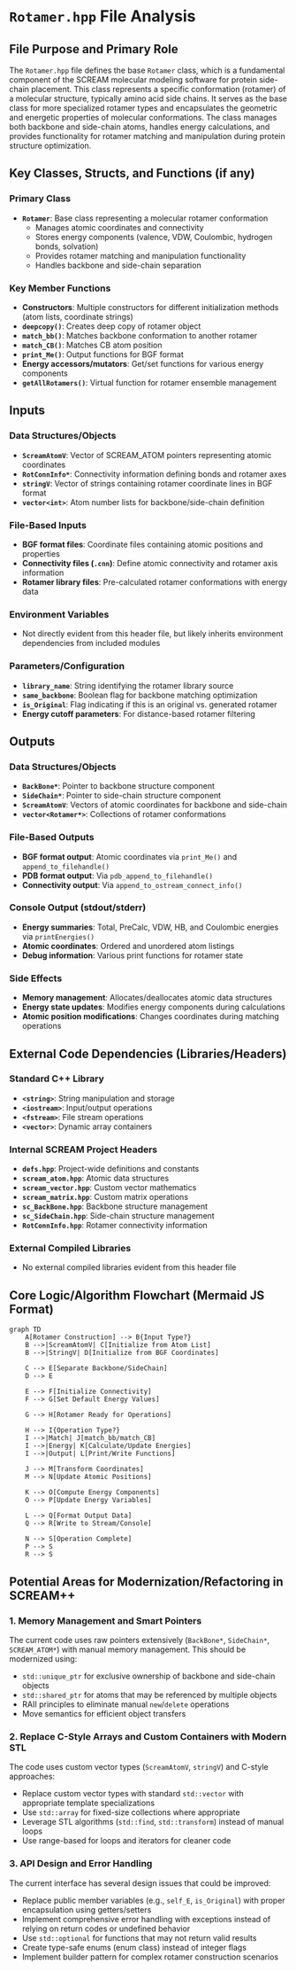 # `Rotamer.hpp` File Analysis

## File Purpose and Primary Role

The `Rotamer.hpp` file defines the base `Rotamer` class, which is a fundamental component of the SCREAM molecular modeling software for protein side-chain placement. This class represents a specific conformation (rotamer) of a molecular structure, typically amino acid side chains. It serves as the base class for more specialized rotamer types and encapsulates the geometric and energetic properties of molecular conformations. The class manages both backbone and side-chain atoms, handles energy calculations, and provides functionality for rotamer matching and manipulation during protein structure optimization.

## Key Classes, Structs, and Functions (if any)

### Primary Class

- **`Rotamer`**: Base class representing a molecular rotamer conformation
  - Manages atomic coordinates and connectivity
  - Stores energy components (valence, VDW, Coulombic, hydrogen bonds, solvation)
  - Provides rotamer matching and manipulation functionality
  - Handles backbone and side-chain separation

### Key Member Functions

- **Constructors**: Multiple constructors for different initialization methods (atom lists, coordinate strings)
- **`deepcopy()`**: Creates deep copy of rotamer object
- **`match_bb()`**: Matches backbone conformation to another rotamer
- **`match_CB()`**: Matches CB atom position
- **`print_Me()`**: Output functions for BGF format
- **Energy accessors/mutators**: Get/set functions for various energy components
- **`getAllRotamers()`**: Virtual function for rotamer ensemble management

## Inputs

### Data Structures/Objects

- **`ScreamAtomV`**: Vector of SCREAM_ATOM pointers representing atomic coordinates
- **`RotConnInfo*`**: Connectivity information defining bonds and rotamer axes
- **`stringV`**: Vector of strings containing rotamer coordinate lines in BGF format
- **`vector<int>`**: Atom number lists for backbone/side-chain definition

### File-Based Inputs

- **BGF format files**: Coordinate files containing atomic positions and properties
- **Connectivity files (`.cnn`)**: Define atomic connectivity and rotamer axis information
- **Rotamer library files**: Pre-calculated rotamer conformations with energy data

### Environment Variables

- Not directly evident from this header file, but likely inherits environment dependencies from included modules

### Parameters/Configuration

- **`library_name`**: String identifying the rotamer library source
- **`same_backbone`**: Boolean flag for backbone matching optimization
- **`is_Original`**: Flag indicating if this is an original vs. generated rotamer
- **Energy cutoff parameters**: For distance-based rotamer filtering

## Outputs

### Data Structures/Objects

- **`BackBone*`**: Pointer to backbone structure component
- **`SideChain*`**: Pointer to side-chain structure component
- **`ScreamAtomV`**: Vectors of atomic coordinates for backbone and side-chain
- **`vector<Rotamer*>`**: Collections of rotamer conformations

### File-Based Outputs

- **BGF format output**: Atomic coordinates via `print_Me()` and `append_to_filehandle()`
- **PDB format output**: Via `pdb_append_to_filehandle()`
- **Connectivity output**: Via `append_to_ostream_connect_info()`

### Console Output (stdout/stderr)

- **Energy summaries**: Total, PreCalc, VDW, HB, and Coulombic energies via `printEnergies()`
- **Atomic coordinates**: Ordered and unordered atom listings
- **Debug information**: Various print functions for rotamer state

### Side Effects

- **Memory management**: Allocates/deallocates atomic data structures
- **Energy state updates**: Modifies energy components during calculations
- **Atomic position modifications**: Changes coordinates during matching operations

## External Code Dependencies (Libraries/Headers)

### Standard C++ Library

- **`<string>`**: String manipulation and storage
- **`<iostream>`**: Input/output operations
- **`<fstream>`**: File stream operations
- **`<vector>`**: Dynamic array containers

### Internal SCREAM Project Headers

- **`defs.hpp`**: Project-wide definitions and constants
- **`scream_atom.hpp`**: Atomic data structures
- **`scream_vector.hpp`**: Custom vector mathematics
- **`scream_matrix.hpp`**: Custom matrix operations
- **`sc_BackBone.hpp`**: Backbone structure management
- **`sc_SideChain.hpp`**: Side-chain structure management
- **`RotConnInfo.hpp`**: Rotamer connectivity information

### External Compiled Libraries

- No external compiled libraries evident from this header file

## Core Logic/Algorithm Flowchart (Mermaid JS Format)

```mermaid
graph TD
    A[Rotamer Construction] --> B{Input Type?}
    B -->|ScreamAtomV| C[Initialize from Atom List]
    B -->|StringV| D[Initialize from BGF Coordinates]

    C --> E[Separate Backbone/SideChain]
    D --> E

    E --> F[Initialize Connectivity]
    F --> G[Set Default Energy Values]

    G --> H[Rotamer Ready for Operations]

    H --> I{Operation Type?}
    I -->|Match| J[match_bb/match_CB]
    I -->|Energy| K[Calculate/Update Energies]
    I -->|Output| L[Print/Write Functions]

    J --> M[Transform Coordinates]
    M --> N[Update Atomic Positions]

    K --> O[Compute Energy Components]
    O --> P[Update Energy Variables]

    L --> Q[Format Output Data]
    Q --> R[Write to Stream/Console]

    N --> S[Operation Complete]
    P --> S
    R --> S
```

## Potential Areas for Modernization/Refactoring in SCREAM++

### 1. Memory Management and Smart Pointers

The current code uses raw pointers extensively (`BackBone*`, `SideChain*`, `SCREAM_ATOM*`) with manual memory management. This should be modernized using:

- `std::unique_ptr` for exclusive ownership of backbone and side-chain objects
- `std::shared_ptr` for atoms that may be referenced by multiple objects
- RAII principles to eliminate manual `new`/`delete` operations
- Move semantics for efficient object transfers

### 2. Replace C-Style Arrays and Custom Containers with Modern STL

The code uses custom vector types (`ScreamAtomV`, `stringV`) and C-style approaches:

- Replace custom vector types with standard `std::vector` with appropriate template specializations
- Use `std::array` for fixed-size collections where appropriate
- Leverage STL algorithms (`std::find`, `std::transform`) instead of manual loops
- Use range-based for loops and iterators for cleaner code

### 3. API Design and Error Handling

The current interface has several design issues that could be improved:

- Replace public member variables (e.g., `self_E`, `is_Original`) with proper encapsulation using getters/setters
- Implement comprehensive error handling with exceptions instead of relying on return codes or undefined behavior
- Use `std::optional` for functions that may not return valid results
- Create type-safe enums (enum class) instead of integer flags
- Implement builder pattern for complex rotamer construction scenarios
